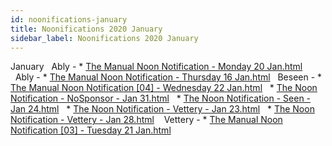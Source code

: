 ```yaml
---
id: noonifications-january
title: Noonifications 2020 January
sidebar_label: Noonifications 2020 January
---
```



January
  Ably - * [The Manual Noon Notification - Monday 20 Jan.html](/newsletters/html/Noonifications/2020/)
  Ably - * [The Manual Noon Notification - Thursday 16 Jan.html](/newsletters/html/Noonifications/2020/)
  Beseen - * [The Manual Noon Notification [04] - Wednesday 22 Jan.html](/newsletters/html/Noonifications/2020/)
  * [The Noon Notification - NoSponsor - Jan 31.html](/newsletters/html/Noonifications/2020/)
  * [The Noon Notification - Seen - Jan 24.html](/newsletters/html/Noonifications/2020/)
  * [The Noon Notification - Vettery - Jan 23.html](/newsletters/html/Noonifications/2020/)
  * [The Noon Notification - Vettery - Jan 28.html](/newsletters/html/Noonifications/2020/)
   Vettery - * [The Manual Noon Notification [03] - Tuesday 21 Jan.html](/newsletters/html/Noonifications/2020/)
